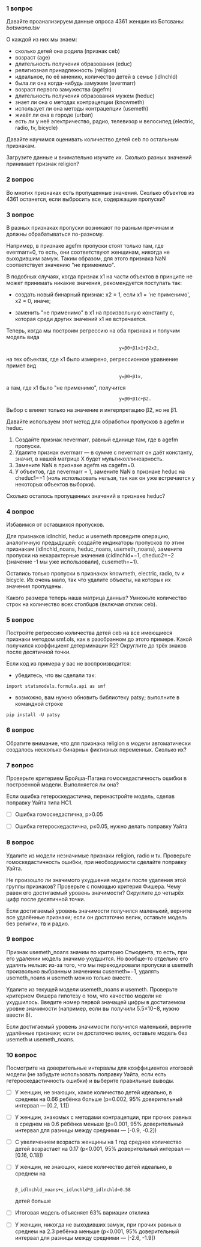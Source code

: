 ### 1 вопрос
Давайте проанализируем данные опроса 4361 женщин из Ботсваны: *botswana.tsv*

О каждой из них мы знаем:

- сколько детей она родила (признак ceb)
- возраст (age)
- длительность получения образования (educ)
- религиозная принадлежность (religion)
- идеальное, по её мнению, количество детей в семье (idlnchld)
- была ли она когда-нибудь замужем (evermarr)
- возраст первого замужества (agefm)
- длительность получения образования мужем (heduc)
- знает ли она о методах контрацепции (knowmeth)
- использует ли она методы контрацепции (usemeth)
- живёт ли она в городе (urban)
- есть ли у неё электричество, радио, телевизор и велосипед (electric, radio, tv, bicycle)

Давайте научимся оценивать количество детей ceb по остальным признакам.

Загрузите данные и внимательно изучите их. Сколько разных значений принимает признак religion?

### 2 вопрос
Во многих признаках есть пропущенные значения. Сколько объектов из 4361 останется, если выбросить все, содержащие пропуски?

### 3 вопрос
В разных признаках пропуски возникают по разным причинам и должны обрабатываться по-разному.

Например, в признаке agefm пропуски стоят только там, где evermarr=0, то есть, они соответствуют женщинам, никогда не выходившим замуж. Таким образом, для этого признака NaN соответствует значению "не применимо".

В подобных случаях, когда признак x1 на части объектов в принципе не может принимать никакие значения, рекомендуется поступать так:

- создать новый бинарный признак: x2 = 1, если x1 = 'не применимо', x2 = 0, иначе;

- заменить "не применимо" в x1 на произвольную константу c, которая среди других значений x1 не встречается.

Теперь, когда мы построим регрессию на оба признака и получим модель вида

                                              y=β0+β1x1+β2x2,

на тех объектах, где x1 было измерено, регрессионное уравнение примет вид

                                              y=β0+β1x,

а там, где x1 было "не применимо", получится

                                              y=β0+β1c+β2.

Выбор c влияет только на значение и интерпретацию β2, но не β1.

Давайте используем этот метод для обработки пропусков в agefm и heduc.

1. Создайте признак nevermarr, равный единице там, где в agefm пропуски.
2. Удалите признак evermarr — в сумме с nevermarr он даёт константу, значит, в нашей матрице X будет мультиколлинеарность.
3. Замените NaN в признаке agefm на cagefm=0.
4. У объектов, где nevermarr = 1, замените NaN в признаке heduc на cheduc1=−1 (ноль использовать нельзя, так как он уже встречается у некоторых объектов выборки).

Сколько осталось пропущенных значений в признаке heduc?

### 4 вопрос
Избавимся от оставшихся пропусков.

Для признаков idlnchld, heduc и usemeth проведите операцию, аналогичную предыдущей: создайте индикаторы пропусков по этим признакам (idlnchld_noans, heduc_noans, usemeth_noans), замените пропуски на нехарактерные значения (cidlnchld=−1, cheduc2=−2 (значение -1 мы уже использовали), cusemeth=−1).

Остались только пропуски в признаках knowmeth, electric, radio, tv и bicycle. Их очень мало, так что удалите объекты, на которых их значения пропущены.

Какого размера теперь наша матрица данных? Умножьте количество строк на количество всех столбцов (включая отклик ceb).

### 5 вопрос
Постройте регрессию количества детей ceb на все имеющиеся признаки методом smf.ols, как в разобранном до этого примере. Какой получился коэффициент детерминации R2? Округлите до трёх знаков после десятичной точки.

Если код из примера у вас не воспроизводится:

- убедитесь, что вы сделали так:

```
import statsmodels.formula.api as smf
```

- возможно, вам нужно обновить библиотеку patsy; выполните в командной строке

```
pip install -U patsy
```

### 6 вопрос
Обратите внимание, что для признака religion в модели автоматически создалось несколько бинарных фиктивных переменных. Сколько их?

### 7 вопрос
Проверьте критерием Бройша-Пагана гомоскедастичность ошибки в построенной модели. Выполняется ли она?

Если ошибка гетероскедастична, перенастройте модель, сделав поправку Уайта типа HC1.

- [ ] Ошибка гомоскедастична, p>0.05

- [ ] Ошибка гетероскедастична, p≤0.05, нужно делать поправку Уайта

### 8 вопрос
Удалите из модели незначимые признаки religion, radio и tv. Проверьте гомоскедастичность ошибки, при необходимости сделайте поправку Уайта.

Не произошло ли значимого ухудшения модели после удаления этой группы признаков? Проверьте с помощью критерия Фишера. Чему равен его достигаемый уровень значимости? Округлите до четырёх цифр после десятичной точки.

Если достигаемый уровень значимости получился маленький, верните все удалённые признаки; если он достаточно велик, оставьте модель без религии, тв и радио.

### 9 вопрос
Признак usemeth_noans значим по критерию Стьюдента, то есть, при его удалении модель значимо ухудшится. Но вообще-то отдельно его удалять нельзя: из-за того, что мы перекодировали пропуски в usemeth произвольно выбранным значением cusemeth=−1, удалять usemeth_noans и usemeth можно только вместе.

Удалите из текущей модели usemeth_noans и usemeth. Проверьте критерием Фишера гипотезу о том, что качество модели не ухудшилось. Введите номер первой значащей цифры в достигаемом уровне значимости (например, если вы получили 5.5×10−8, нужно ввести 8).

Если достигаемый уровень значимости получился маленький, верните удалённые признаки; если он достаточно велик, оставьте модель без usemeth и usemeth_noans.

### 10 вопрос
Посмотрите на доверительные интервалы для коэффициентов итоговой модели (не забудьте использовать поправку Уайта, если есть гетероскедастичность ошибки) и выберите правильные выводы.

- [ ] У женщин, не знающих, какое количество детей идеально, в среднем на 0.66 ребёнка больше (p=0.002, 95% доверительный интервал — [0.2, 1.1])

- [ ] У женщин, знакомых с методами контрацепции, при прочих равных в среднем на 0.6 ребёнка меньше (p=0.001, 95% доверительный интервал для разницы между средними — [-0.9, -0.2])

- [ ] С увеличением возраста женщины на 1 год среднее количество детей возрастает на 0.17 (p<0.001, 95% доверительный интервал — [0.16, 0.18])

- [ ] У женщин, не знающих, какое количество детей идеально, в среднем на

                                 β_idlnchld_noans+c_idlnchld*β_idlnchld≈0.58

     детей больше

- [ ] Итоговая модель объясняет 63% вариации отклика

- [ ] У женщин, никогда не выходивших замуж, при прочих равных в среднем на 2.3 ребёнка меньше (p<0.001, 95% доверительный интервал для разницы между средними — [-2.6, -1.9])
